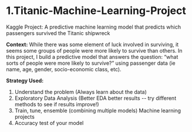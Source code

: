 # 1.Titanic-Machine-Learning-Project
Kaggle Project: A predictive machine learning model that predicts which passengers survived the Titanic shipwreck

**Context:**
While there was some element of luck involved in surviving, it seems some groups of people were more likely to survive than others.
In this project, I build a predictive model that answers the question: “what sorts of people were more likely to survive?” using passenger data (ie name, age, gender, socio-economic class, etc).

**Strategy Used:** 
1. Understand the problem (Always learn about the data)
2. Exploratory Data Analysis (Better EDA better results -- try different methods to see if results improve!) 
3. Train, tune, ensemble (combining multiple models) Machine learning projects
4. Accuracy test of your model

